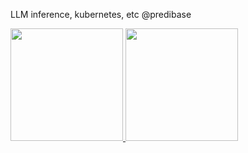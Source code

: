 LLM inference, kubernetes, etc @predibase

<a href="#">
  <img src="https://github-readme-stats.vercel.app/api?username=noyoshi&theme=react&show_icons=true" height="180px">
</a>
<a href="#">
  <img src="https://github-readme-stats.vercel.app/api/top-langs/?username=noyoshi&theme=react&exclude_repo=WordCloud,Crawling&layout=compact&hide=css,html" height="180px">
</a>

<br/>  
